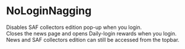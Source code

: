 # NoLoginNagging
Disables SAF collectors edition pop-up when you login.  
Closes the news page and opens Daily-login rewards when you login.  
News and SAF collectors edition can still be accessed from the topbar.
